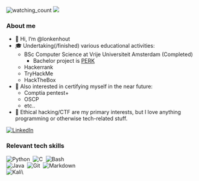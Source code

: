 <img src="https://komarev.com/ghpvc/?username=lonkenhout&color=brightgreen" alt="watching_count" />
<img src="https://img.shields.io/badge/Focus-Ethical%20hacking-brightgreen" />

### About me

- 👋 Hi, I’m @lonkenhout
- 🎓 Undertaking(/finished) various educational activities:
	- BSc Computer Science at Vrije Universiteit Amsterdam (Completed)
		- Bachelor project is [PERK](https://github.com/lonkenhout/perk)
	- Hackerrank
	- TryHackMe
	- HackTheBox
- 🌱 Also interested in certifying myself in the near future:
	- Comptia pentest+
	- OSCP
	- etc..
- 👀 Ethical hacking/CTF are my primary interests, but I love anything programming or otherwise tech-related stuff.

<a href="https://www.linkedin.com/in/louk-onkenhout-5594bb193/" target="_blank"><img src="https://img.shields.io/badge/LinkedIn-%230077B5.svg?&style=flat-square&logo=linkedin&logoColor=white" alt="LinkedIn"></a>

### Relevant tech skills
![Python](https://img.shields.io/badge/-Python-05122A?style=flat&logo=python)&nbsp;
![C](https://img.shields.io/badge/-C-05122A?style=flat&logo=C&logoColor=A8B9CC)&nbsp;
![Bash](https://img.shields.io/badge/-Bash-05122A?style=flat&logo=bash)\
![Java](https://img.shields.io/badge/-Java-05122A?style=flat&logo=Java&logoColor=FFA518)&nbsp;
![Git](https://img.shields.io/badge/-Git-05122A?style=flat&logo=git)&nbsp;
![Markdown](https://img.shields.io/badge/-Markdown-05122A?style=flat&logo=markdown)\
![Kali](https://img.shields.io/badge/-Kali-05122A?style=flat&logo=kali)\

<!--- add hackerrank --->